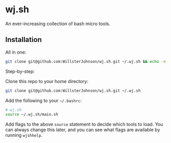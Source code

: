 # wj.sh

An ever-increasing collection of bash micro tools.

## Installation

All in one:

```sh
git clone git@github.com:WillsterJohnson/wj.sh.git ~/.wj.sh && echo -e "\n# wj.sh\nsource ~/.wj.sh/main.sh" >> ~/.bashrc && source ~/.wj.sh/main.sh
```

Step-by-step:

Clone this repo to your home directory:

```sh
git clone git@github.com:WillsterJohnson/wj.sh.git ~/.wj.sh
```

Add the following to your `~/.bashrc`:

```sh
# wj.sh
source ~/.wj.sh/main.sh
```

Add flags to the above `source` statement to decide which tools to load.
You can always change this later, and you can see what flags are available by
running `wjshhelp`.
